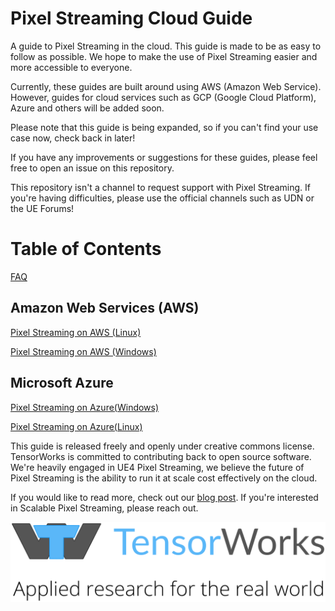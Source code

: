 # Pixel Streaming Cloud Guide
A guide to Pixel Streaming in the cloud. This guide is made to be as easy to follow as possible. We hope to make the use of Pixel Streaming easier and more accessible to everyone.

Currently, these guides are built around using AWS (Amazon Web Service). However, guides for cloud services such as GCP (Google Cloud Platform), Azure and others will be added soon.

Please note that this guide is being expanded, so if you can't find your use case now, check back in later!

If you have any improvements or suggestions for these guides, please feel free to open an issue on this repository.

This repository isn't a channel to request support with Pixel Streaming. If you're having difficulties, please use the official channels such as UDN or the UE Forums!

# Table of Contents

   [FAQ](FAQ.md)
   
## Amazon Web Services (AWS)
   [Pixel Streaming on AWS (Linux)](Pixel%20Streaming%20on%20AWS%20(Linux).md)
   
   [Pixel Streaming on AWS (Windows)](Pixel%20Streaming%20on%20AWS%20(Windows).md)

## Microsoft Azure
   [Pixel Streaming on Azure(Windows)](Pixel%20Streaming%20on%20Azure%20(Windows).md)
   
   [Pixel Streaming on Azure(Linux)](Pixel%20Streaming%20on%20Azure%20(Linux).md)


This guide is released freely and openly under creative commons license. TensorWorks is committed to contributing back to open source software. We're heavily engaged in UE4 Pixel Streaming, we believe the future of Pixel Streaming is the ability to run it at scale cost effectively on the cloud.

If you would like to read more, check out our [blog post](https://tensorworks.com.au/blog/an-open-architecture-for-scalable-pixel-streaming/). If you're interested in Scalable Pixel Streaming, please reach out.

[![TensorLogo](Logo/logo-with-tagline.svg)](https://tensorworks.com.au/)